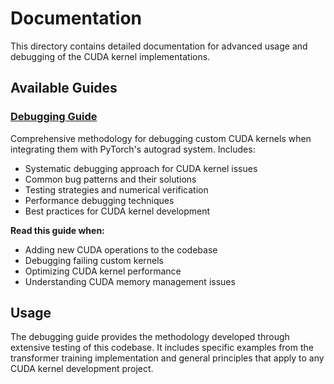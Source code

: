 # Documentation

This directory contains detailed documentation for advanced usage and debugging of the CUDA kernel implementations.

## Available Guides

### [Debugging Guide](./debugging_guide.md)
Comprehensive methodology for debugging custom CUDA kernels when integrating them with PyTorch's autograd system. Includes:

- Systematic debugging approach for CUDA kernel issues
- Common bug patterns and their solutions
- Testing strategies and numerical verification
- Performance debugging techniques
- Best practices for CUDA kernel development

**Read this guide when:**
- Adding new CUDA operations to the codebase
- Debugging failing custom kernels
- Optimizing CUDA kernel performance
- Understanding CUDA memory management issues

## Usage

The debugging guide provides the methodology developed through extensive testing of this codebase. It includes specific examples from the transformer training implementation and general principles that apply to any CUDA kernel development project.
